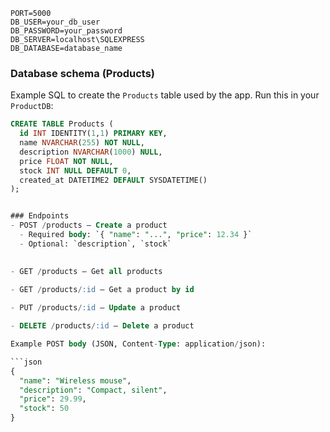 
```
PORT=5000
DB_USER=your_db_user
DB_PASSWORD=your_password
DB_SERVER=localhost\SQLEXPRESS
DB_DATABASE=database_name
```


### Database schema (Products)
Example SQL to create the `Products` table used by the app. Run this in your `ProductDB`:

```sql
CREATE TABLE Products (
  id INT IDENTITY(1,1) PRIMARY KEY,
  name NVARCHAR(255) NOT NULL,
  description NVARCHAR(1000) NULL,
  price FLOAT NOT NULL,
  stock INT NULL DEFAULT 0,
  created_at DATETIME2 DEFAULT SYSDATETIME()
);


### Endpoints
- POST /products — Create a product
  - Required body: `{ "name": "...", "price": 12.34 }`
  - Optional: `description`, `stock`
  

- GET /products — Get all products
  
- GET /products/:id — Get a product by id

- PUT /products/:id — Update a product

- DELETE /products/:id — Delete a product

Example POST body (JSON, Content-Type: application/json):

```json
{
  "name": "Wireless mouse",
  "description": "Compact, silent",
  "price": 29.99,
  "stock": 50
}
```

